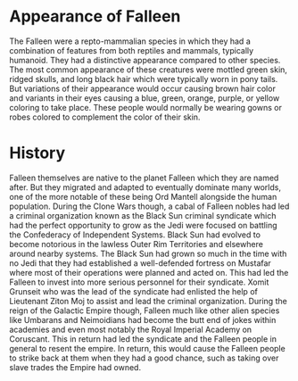 # Appearance of Falleen
The Falleen were a repto-mammalian species in which they had a combination of features from both reptiles and mammals, typically humanoid.
They had a distinctive appearance compared to other species.
The most common appearance of these creatures were mottled green skin, ridged skulls, and long black hair which were typically worn in pony tails.
But variations of their appearance would occur causing brown hair color and variants in their eyes causing a blue, green, orange, purple, or yellow coloring to take place.
These people would normally be wearing gowns or robes colored to complement the color of their skin.

# History
Falleen themselves are native to the planet Falleen which they are named after.
But they migrated and adapted to eventually dominate many worlds, one of the more notable of these being Ord Mantell alongside the human population.
During the Clone Wars though, a cabal of Falleen nobles had led a criminal organization known as the Black Sun criminal syndicate which had the perfect opportunity to grow as the Jedi were focused on battling the Confederacy of Independent Systems.
Black Sun had evolved to become notorious in the lawless Outer Rim Territories and elsewhere around nearby systems.
The Black Sun had grown so much in the time with no Jedi that they had established a well-defended fortress on Mustafar where most of their operations were planned and acted on.
This had led the Falleen to invest into more serious personnel for their syndicate.
Xomit Grunseit who was the lead of the syndicate had enlisted the help of Lieutenant Ziton Moj to assist and lead the criminal organization.
During the reign of the Galactic Empire though, Falleen much like other alien species like Umbarans and Neimoidians had become the butt end of jokes within academies and even most notably the Royal Imperial Academy on Coruscant.
This in return had led the syndicate and the Falleen people in general to resent the empire.
In return, this would cause the Falleen people to strike back at them when they had a good chance, such as taking over slave trades the Empire had owned.